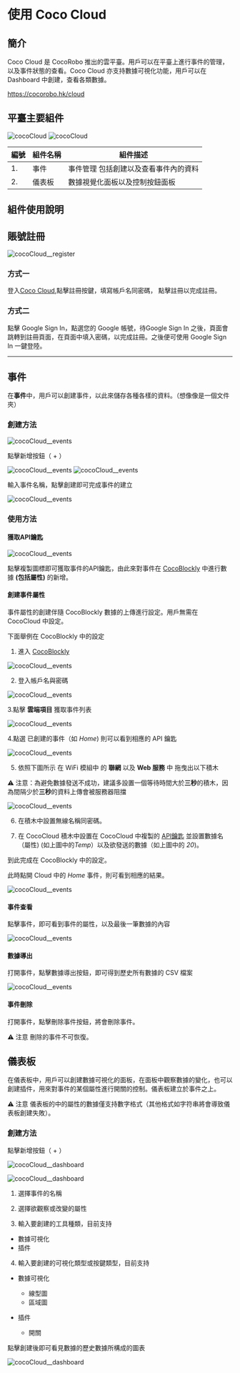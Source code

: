 # 使用 Coco Cloud


## 簡介

Coco Cloud 是 CocoRobo 推出的雲平臺。用戶可以在平臺上進行事件的管理，以及事件狀態的查看。Coco Cloud 亦支持數據可視化功能，用戶可以在 Dashboard 中創建，查看各類數據。

https://cocorobo.hk/cloud

## 平臺主要組件

![cocoCloud](../media/cocoCloud__1.png)
![cocoCloud](../media/cocoCloud__2.png)




|編號 |組件名稱 | 組件描述  |
|-  |-  |-  |
|1. |事件  | 事件管理 包括創建以及查看事件內的資料|
|2. |儀表板  | 數據視覺化面板以及控制按鈕面板 |



## 組件使用說明

## 賬號註冊

![cocoCloud__register](../media/cocoCloud__register--1.png)

### 方式一

登入[Coco Cloud](https://cocorobo.hk/cloud),點擊註冊按鍵，填寫帳戶名同密碼， 點擊註冊以完成註冊。

### 方式二

點擊 Google Sign In，點選您的 Google 帳號，待Google Sign In 之後，頁面會跳轉到註冊頁面，在頁面中填入密碼，以完成註冊。之後便可使用 Google Sign In 一鍵登陸。


---

## 事件

在**事件**中，用戶可以創建事件，以此來儲存各種各樣的資料。（想像像是一個文件夾）

### 創建方法

![cocoCloud__events](../media/cocoCloud__1.png)

點擊新增按鈕（ + ）

![cocoCloud__events](../media/cocoCloud__event--2.png)
![cocoCloud__events](../media/cocoCloud__event--3.png)

輸入事件名稱，點擊創建即可完成事件的建立

![cocoCloud__events](../media/cocoCloud__event--4.png)

### 使用方法

#### 獲取API鑰匙
![cocoCloud__events](../media/cocoCloud__event--5.png)


點擊複製圖標即可獲取事件的API鑰匙，由此來對事件在 [CocoBlockly](https://cocorobo.hk/cocoblockly/dev/?lang=zh-hant) 中進行數據 **(包括屬性)** 的新增。

#### 創建事件屬性

事件屬性的創建伴隨 CocoBlockly 數據的上傳進行設定。用戶無需在 CocoCloud 中設定。

下面舉例在 CocoBlockly 中的設定

1. 進入 [CocoBlockly](https://cocorobo.hk/cocoblockly/dev/?lang=zh-hant)

![cocoCloud__events](../media/cocoCloud__event--6.png)

2. 登入帳戶名與密碼

![cocoCloud__events](../media/cocoCloud__event--7.png)


3.點擊 **雲端項目** 獲取事件列表

![cocoCloud__events](../media/cocoCloud__event--8.png)

4.點選 已創建的事件（如 *Home*) 則可以看到相應的 API 鑰匙

![cocoCloud__events](../media/cocoCloud__event--9.png)

5. 依照下圖所示 在 WiFi 模組中 的 **聯網** 以及 **Web 服務** 中 拖曳出以下積木

⚠️ 注意：為避免數據發送不成功，建議多設置一個等待時間大於**三秒**的積木，因為間隔少於**三秒**的資料上傳會被服務器阻擋

![cocoCloud__events](../media/cocoCloud__event--10.png)

6. 在積木中設置無線名稱同密碼。

7. 在 CocoCloud 積木中設置在 CocoCloud 中複製的 [API鑰匙](#獲取API鑰匙) 並設置數據名（屬性) (如上圖中的*Temp*）以及欲發送的數據（如上圖中的 *20*)。

到此完成在 CocoBlockly 中的設定。

此時點開 Cloud 中的 *Home* 事件，則可看到相應的結果。

![cocoCloud__events](../media/cocoCloud__event--11.png)



#### 事件查看

點擊事件，即可看到事件的屬性，以及最後一筆數據的內容

![cocoCloud__events](../media/cocoCloud__event--11.png)

#### 數據導出

打開事件，點擊數據導出按鈕，即可得到歷史所有數據的 CSV 檔案

![cocoCloud__events](../media/cocoCloud__event--12.png)

#### 事件刪除

打開事件，點擊刪除事件按鈕，將會刪除事件。

⚠️ 注意 刪除的事件不可恢復。

## 儀表板

在儀表板中，用戶可以創建數據可視化的面板，在面板中觀察數據的變化，也可以創建插件，用來對事件的某個屬性進行開關的控制。儀表板建立於事件之上。

⚠️ 注意 儀表板的中的屬性的數據僅支持數字格式（其他格式如字符串將會導致儀表板創建失敗）。

### 創建方法

點擊新增按鈕（ + ）

![cocoCloud__dashboard](../media/cocoCloud__dashboard--1.png)

![cocoCloud__dashboard](../media/cocoCloud__dashboard--2.png)

1. 選擇事件的名稱

2. 選擇欲觀察或改變的屬性

3. 輸入要創建的工具種類，目前支持

  * 數據可視化
  * 插件

4. 輸入要創建的可視化類型或按鍵類型，目前支持

  * 數據可視化
    * 線型圖
    * 區域圖

  * 插件
    * 開關


點擊創建後即可看見數據的歷史數據所構成的圖表

![cocoCloud__dashboard](../media/cocoCloud__dashboard--3.png)
